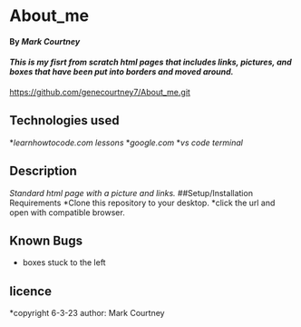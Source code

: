# About_me
#### By _**Mark Courtney**_
#### _This is my fisrt from scratch html pages that includes links, pictures, and boxes that have been put into borders and moved around._
https://github.com/genecourtney7/About_me.git
## Technologies used
*_learnhowtocode.com lessons_
*_google.com_
*_vs code terminal_
## Description
_Standard html page with a picture and links._
##Setup/Installation Requirements
*Clone this repository to your desktop.
*click the url and open with compatible browser. 
## Known Bugs
* boxes stuck to the left
## licence 
*copyright 6-3-23 author: Mark Courtney
